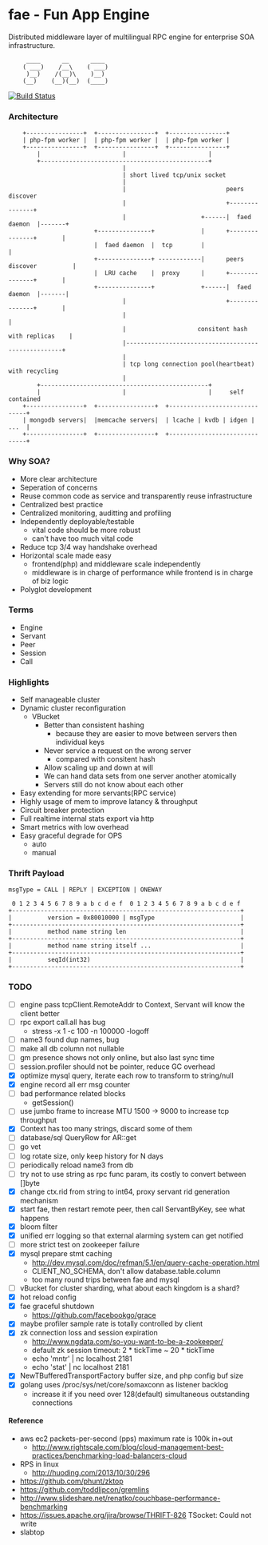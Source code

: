 fae - Fun App Engine
====================
Distributed middleware layer of multilingual RPC engine for enterprise SOA infrastructure.

         ____      __      ____ 
        ( ___)    /__\    ( ___)
         )__)    /(__)\    )__) 
        (__)    (__)(__)  (____)

[![Build Status](https://travis-ci.org/funkygao/fae.png?branch=master)](https://travis-ci.org/funkygao/fae)
                               
### Architecture


        +----------------+  +----------------+  +----------------+
        | php-fpm worker |  | php-fpm worker |  | php-fpm worker |
        +----------------+  +----------------+  +----------------+
            |                       |                       |
            +-----------------------------------------------+
                                    |                        
                                    | short lived tcp/unix socket                        
                                    |                        
                                    |                            peers discover
                                    |                            +---------------+
                                    |                     +------|  faed daemon  |-------+
                            +---------------+             |      +---------------+       |
                            |  faed daemon  |  tcp        |                              |
                            +---------------+ ------------|      peers discover          |
                            |  LRU cache    |  proxy      |      +---------------+       |
                            +---------------+             +------|  faed daemon  |-------|
                                    |                            +---------------+       |
                                    |                                                    |
                                    |                    consitent hash with replicas    |
                                    |----------------------------------------------------+
                                    |
                                    | tcp long connection pool(heartbeat) with recycling
                                    |
            +-----------------------------------------------+
            |                       |                       |     self contained
        +----------------+  +----------------+  +------------------------------+
        | mongodb servers|  |memcache servers|  | lcache | kvdb | idgen | ...  |
        +----------------+  +----------------+  +------------------------------+

### Why SOA?

*   More clear architecture
*   Seperation of concerns
*   Reuse common code as service and transparently reuse infrastructure
*   Centralized best practice
*   Centralized monitoring, auditting and profiling
*   Independently deployable/testable
    - vital code should be more robust
    - can't have too much vital code
*   Reduce tcp 3/4 way handshake overhead
*   Horizontal scale made easy
    - frontend(php) and middleware scale independently
    - middleware is in charge of performance while frontend is in charge of biz logic
*   Polyglot development

### Terms

*   Engine
*   Servant
*   Peer
*   Session
*   Call

### Highlights

*   Self manageable cluster
*   Dynamic cluster reconfiguration
    - VBucket
        - Better than consistent hashing
          - because they are easier to move between servers then individual keys
        - Never service a request on the wrong server
          - compared with consitent hash
        - Allow scaling up and down at will
        - We can hand data sets from one server another atomically
        - Servers still do not know about each other
*   Easy extending for more servants(RPC service)
*   Highly usage of mem to improve latancy & throughput
*   Circuit breaker protection
*   Full realtime internal stats export via http
*   Smart metrics with low overhead
*   Easy graceful degrade for OPS
    - auto
    - manual

### Thrift Payload

    msgType = CALL | REPLY | EXCEPTION | ONEWAY

     0 1 2 3 4 5 6 7 8 9 a b c d e f  0 1 2 3 4 5 6 7 8 9 a b c d e f
    +----------------------------------------------------------------+
    |          version = 0x80010000 | msgType                        |
    +----------------------------------------------------------------+
    |          method name string len                                |
    +----------------------------------------------------------------+
    |          method name string itself ...                         |
    +----------------------------------------------------------------+
    |          seqId(int32)                                          |
    +----------------------------------------------------------------+


### TODO

*   [ ] engine pass tcpClient.RemoteAddr to Context, Servant will know the client better
*   [ ] rpc export call.all has bug
    - stress -x 1 -c 100 -n 100000 -logoff
*   [ ] name3 found dup names, bug
*   [ ] make all db column not nullable
*   [ ] gm presence shows not only online, but also last sync time
*   [ ] session.profiler should not be pointer, reduce GC overhead
*   [X] optimize mysql query, iterate each row to transform to string/null
*   [X] engine record all err msg counter
*   [ ] bad performance related blocks
    - getSession()
*   [ ] use jumbo frame to increase MTU 1500 -> 9000 to increase tcp throughput
*   [X] Context has too many strings, discard some of them
*   [ ] database/sql QueryRow for AR::get
*   [ ] go vet
*   [ ] log rotate size, only keep history for N days
*   [ ] periodically reload name3 from db
*   [ ] try not to use string as rpc func param, its costly to convert between []byte
*   [X] change ctx.rid from string to int64, proxy servant rid generation mechanism
*   [X] start fae, then restart remote peer, then call ServantByKey, see what happens
*   [X] bloom filter 
*   [X] unified err logging so that external alarming system can get notified
*   [ ] more strict test on zookeeper failure
*   [X] mysql prepare stmt caching
    - http://dev.mysql.com/doc/refman/5.1/en/query-cache-operation.html
    - CLIENT_NO_SCHEMA, don't allow database.table.column
    - too many round trips between fae and mysql
*   [ ] vBucket for cluster sharding, what about each kingdom is a shard?
*   [X] hot reload config
*   [X] fae graceful shutdown
    - https://github.com/facebookgo/grace
*   [X] maybe profiler sample rate is totally controlled by client
*   [X] zk connection loss and session expiration
    - http://www.ngdata.com/so-you-want-to-be-a-zookeeper/
    - default zk session timeout: 2 * tickTime ~ 20 * tickTime
    - echo 'mntr' | nc localhost 2181
    - echo 'stat' | nc localhost 2181
*   [X] NewTBufferedTransportFactory buffer size, and php config buf size
*   [X] golang uses /proc/sys/net/core/somaxconn as listener backlog
    - increase it if you need over 128(default) simultaneous outstanding connections

#### Reference

*   aws ec2 packets-per-second (pps) maximum rate is 100k in+out
    - http://www.rightscale.com/blog/cloud-management-best-practices/benchmarking-load-balancers-cloud
*   RPS in linux
    - http://huoding.com/2013/10/30/296
*   https://github.com/phunt/zktop
*   https://github.com/toddlipcon/gremlins
*   http://www.slideshare.net/renatko/couchbase-performance-benchmarking
*   https://issues.apache.org/jira/browse/THRIFT-826 TSocket: Could not write
*   slabtop

